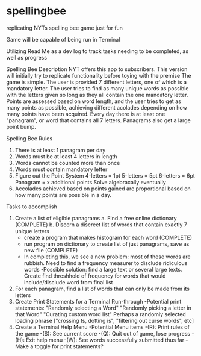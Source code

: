 # spellingbee
replicating NYTs spelling bee game just for fun

Game will be capable of being run in Terminal

Utilizing Read Me as a dev log to track tasks needing to be completed, as well as progress

Spelling Bee Description
    NYT offers this app to subscribers. This version will initially try to replicate functionality before toying with the premise
    The game is simple. The user is provided 7 different letters, one of which is a mandatory letter. The user tries to find as many unique words as possible with the letters given so long as they all contain the one mandatory letter. Points are assessed based on word length, and the user tries to get as many points as possible, achieving different acolades depending on how many points have been acquired. Every day there is at least one "panagram", or word that contains all 7 letters. Panagrams also get a large point bump.

Spelling Bee Rules
1. There is at least 1 panagram per day
2. Words must be at least 4 letters in length
3. Words cannot be counted more than once
4. Words must contain mandatory letter
5. Figure out the Point System
    4-letters = 1pt
    5-letters = 5pt
    6-letters = 6pt
    Panagram = x additional points
    Solve algebracally eventually
6. Accolades achieved based on points gained are proportional based on how many points are possible in a day.

Tasks to accomplish
1. Create a list of eligible panagrams
  a. Find a free online dictionary (COMPLETE)
  b. Discern a discreet list of words that contain exactly 7 unique letters
    - create a program that makes histogram for each word (COMPLETE)
    - run program on dictionary to create list of just panagrams, save as new file (COMPLETE)
    - In completing this, we see a new problem: most of these words are rubbish. Need to find a frequency measurer to disclude ridiculous words
        -Possible solution: find a large text or several large texts. Create find threshhold of frequency for words that would include/disclude word from final list
2. For each panagram, find a list of words that can only be made from its letters
3. Create Print Statements for a Terminal Run-through
    -Potential print statements:
        "Randomly selecting a Word"
        "Randomly picking a letter in that Word"
        "Curating custom word list"
        Perhaps a randomly selected loading phrase ["crossing ts, dotting is", "filtering out curse words", etc]
4. Create a Terminal Help Menu
    -Potential Menu items
        -(R): Print rules of the game
        -(S): See current score
        -(Q): Quit out of game, lose progress
        -(H): Exit help menu
        -(W): See words successfully submitted thus far
        -Make a toggle for print statements?